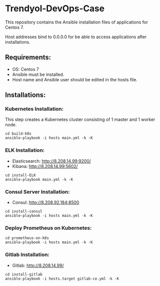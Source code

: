 # Trendyol-DevOps-Case


This repository contains the Ansible installation files of applications for Centos 7.

Host addresses bind to 0.0.0.0 for be able to access applications after installations.


## Requirements:
- OS: Centos 7
- Ansible must be installed.
- Host name and Ansible user should be edited in the hosts file.


## Installations:

### Kubernetes Installation:
This step creates a Kubernetes cluster consisting of 1 master and 1 worker node.

```shell
cd build-k8s
ansible-playbook -i hosts main.yml -k -K
```

### ELK Installation:

- Elasticsearch: http://8.208.14.99:9200/ 
- Kibana: http://8.208.14.99:5602/

```shell
cd install-ELK
ansible-playbook main.yml -k -K
```

### Consul Server Installation:

- Consul: http://8.208.92.184:8500 

```shell
cd install-consul
ansible-playbook -i hosts main.yml -k -K
```

### Deploy Prometheus on Kubernetes:

```shell
cd prometheus-on-k8s
ansible-playbook -i hosts main.yml -k -K
```

### Gitlab Installation:

- Gitlab: http://8.208.14.99/ 

```shell
cd install-gitlab
ansible-playbook -i hosts.target gitlab-ce.yml -k -K
```


